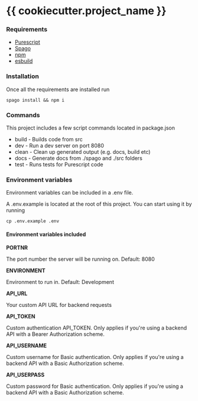 {{ cookiecutter.project_name }}
===

### Requirements

* [Purescript](https://github.com/purescript/purescript)
* [Spago](https://github.com/spacchetti/spago)
* [npm](https://www.npmjs.com/)
* [esbuild](https://esbuild.github.io/) 

### Installation

Once all the requirements are installed run

    spago install && npm i

### Commands

This project includes a few script commands located in package.json

* build   - Builds code from src
* dev     - Run a dev server on port 8080
* clean   - Clean up generated output (e.g. docs, build etc)
* docs    - Generate docs from ./spago and ./src folders
* test    - Runs tests for Purescript code

### Environment variables

Environment variables can be included in a .env file.

A .env.example is located at the root of this project. You can start using it
by running 

    cp .env.example .env

#### Environment variables included

**PORTNR**

The port number the server will be running on.  Default: 8080

**ENVIRONMENT**

Environment to run in. Default: Development

**API_URL**

Your custom API URL for backend requests

**API_TOKEN**

Custom authentication API_TOKEN. Only applies if you're using a backend API with a Bearer Authorization scheme.

**API_USERNAME**

Custom username for Basic authentication. Only applies if you're using a backend API with a Basic Authorization scheme.

**API_USERPASS**

Custom password for Basic authentication. Only applies if you're using a backend API with a Basic Authorization scheme.


